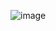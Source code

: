 ![image](https://github.com/Masta7200/HelloWorld/assets/131053603/203f6c0b-9e5b-4998-95fd-2817ade6301f)
